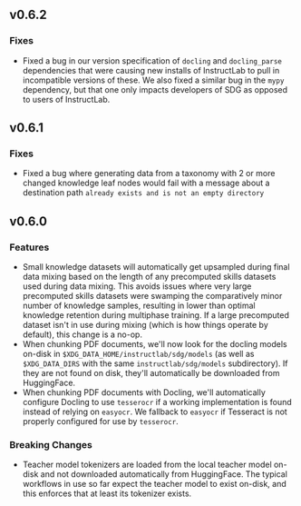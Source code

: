 ## v0.6.2

### Fixes

* Fixed a bug in our version specification of `docling` and `docling_parse` dependencies that were causing new installs of InstructLab to pull in incompatible versions of these. We also fixed a similar bug in the `mypy` dependency, but that one only impacts developers of SDG as opposed to users of InstructLab.

## v0.6.1

### Fixes

* Fixed a bug where generating data from a taxonomy with 2 or more changed knowledge leaf nodes would fail with a message about a destination path `already exists and is not an empty directory`

## v0.6.0

### Features

* Small knowledge datasets will automatically get upsampled during final data mixing based on the length of any precomputed skills datasets used during data mixing. This avoids issues where very large precomputed skills datasets were swamping the comparatively minor number of knowledge samples, resulting in lower than optimal knowledge retention during multiphase training. If a large precomputed dataset isn't in use during mixing (which is how things operate by default), this change is a no-op.
* When chunking PDF documents, we'll now look for the docling models on-disk in `$XDG_DATA_HOME/instructlab/sdg/models` (as well as `$XDG_DATA_DIRS` with the same `instructlab/sdg/models` subdirectory). If they are not found on disk, they'll automatically be downloaded from HuggingFace.
* When chunking PDF documents with Docling, we'll automatically configure Docling to use `tesserocr` if a working implementation is found instead of relying on `easyocr`. We fallback to `easyocr` if Tesseract is not properly configured for use by `tesserocr`.

### Breaking Changes

* Teacher model tokenizers are loaded from the local teacher model on-disk and not downloaded automatically from HuggingFace. The typical workflows in use so far expect the teacher model to exist on-disk, and this enforces that at least its tokenizer exists.
